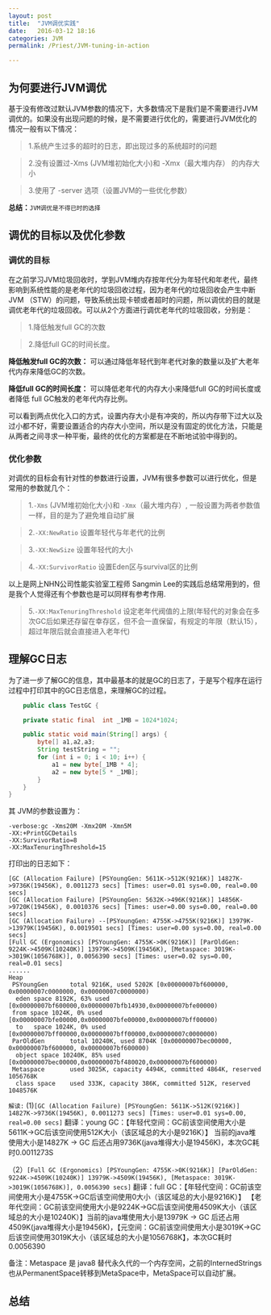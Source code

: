 ```yaml
---
layout: post
title:  "JVM调优实践"
date:   2016-03-12 18:16
categories: JVM
permalink: /Priest/JVM-tuning-in-action

---
```



<h2>为何要进行JVM调优</h2>
	
基于没有修改过默认JVM参数的情况下，大多数情况下是我们是不需要进行JVM调优的。如果没有出现问题的时候，是不需要进行优化的，需要进行JVM优化的情况一般有以下情况：

>1.系统产生过多的超时的日志，即出现过多的系统超时的问题

>2.没有设置过-Xms (JVM堆初始化大小)和 -Xmx（最大堆内存） 的内存大小

>3.使用了 -server 选项（设置JVM的一些优化参数）

**总结：**`JVM调优是不得已时的选择`

<h2>调优的目标以及优化参数</h2>

<h3>调优的目标</h3>

在之前学习JVM垃圾回收时，学到JVM堆内存按年代分为年轻代和年老代，最终影响到系统性能的是老年代的垃圾回收过程，因为老年代的垃圾回收会产生中断JVM （STW）的问题，导致系统出现卡顿或者超时的问题，所以调优的目的就是调优老年代的垃圾回收。可以从2个方面进行调优老年代的垃圾回收，分别是：

>1.降低触发full GC的次数

>2.降低full GC的时间长度。

**降低触发full GC的次数：**   可以通过降低年轻代到年老代对象的数量以及扩大老年代内存来降低GC的次数。

**降低full GC的时间长度：**   可以降低老年代的内存大小来降低full GC的时间长度或者降低 full GC触发的老年代内存比例。

可以看到两点优化入口的方式，设置内存大小是有冲突的，所以内存带下过大以及过小都不好，需要设置适合的内存大小空间，所以是没有固定的优化方法，只能是从两者之间寻求一种平衡，最终的优化的方案都是在不断地试验中得到的。

<h3>优化参数</h3>

对调优的目标会有针对性的参数进行设置，JVM有很多参数可以进行优化，但是常用的参数就几个：

>1.`-Xms` (JVM堆初始化大小)和 `-Xmx`（最大堆内存）, 一般设置为两者参数值一样，目的是为了避免堆自动扩展

>2.`-XX:NewRatio` 设置年轻代与年老代的比例

>3.`-XX:NewSize` 设置年轻代的大小

>4.`-XX:SurvivorRatio`  设置Eden区与survival区的比例   


以上是网上NHN公司性能实验室工程师 Sangmin Lee的实践后总结常用到的，但是我个人觉得还有个参数也是可以同样有参考作用.

>5.`-XX:MaxTenuringThreshold`  设定老年代阀值的上限(年轻代的对象会在多次GC后如果还存留在幸存区，但不会一直保留，有规定的年限（默认15），超过年限后就会直接进入老年代)


<h2>理解GC日志</h2>

为了进一步了解GC的信息，其中最基本的就是GC的日志了，于是写个程序在运行过程中打印其中的GC日志信息，来理解GC的过程。

```java
	public class TestGC {

    private static final  int _1MB = 1024*1024;

    public static void main(String[] args) {
        byte[] a1,a2,a3;
        String testString = "";
        for (int i = 0; i < 10; i++) {
            a1 = new byte[_1MB * 4];
            a2 = new byte[5 * _1MB];
        }
    }
}
```
 
其 JVM的参数设置为：

	-verbose:gc -Xms20M -Xmx20M -Xmn5M
	-XX:+PrintGCDetails
	-XX:SurvivorRatio=8
	-XX:MaxTenuringThreshold=15

打印出的日志如下：

	[GC (Allocation Failure) [PSYoungGen: 5611K->512K(9216K)] 14827K->9736K(19456K), 0.0011273 secs] [Times: user=0.01 sys=0.00, real=0.00 secs] 
	[GC (Allocation Failure) [PSYoungGen: 5632K->496K(9216K)] 14856K->9720K(19456K), 0.0010376 secs] [Times: user=0.00 sys=0.00, real=0.00 secs] 
	[GC (Allocation Failure) --[PSYoungGen: 4755K->4755K(9216K)] 13979K->13979K(19456K), 0.0019501 secs] [Times: user=0.00 sys=0.00, real=0.00 secs] 
	[Full GC (Ergonomics) [PSYoungGen: 4755K->0K(9216K)] [ParOldGen: 9224K->4509K(10240K)] 13979K->4509K(19456K), [Metaspace: 3019K->3019K(1056768K)], 0.0056390 secs] [Times: user=0.02 sys=0.00, real=0.01 secs] 
	......
	Heap
	 PSYoungGen      total 9216K, used 5202K [0x00000007bf600000, 	0x00000007c0000000, 0x00000007c0000000)
 	  eden space 8192K, 63% used 		[0x00000007bf600000,0x00000007bfb14930,0x00000007bfe00000)
 	 from space 1024K, 0% used [0x00000007bfe00000,0x00000007bfe00000,0x00000007bff00000)
 	  to   space 1024K, 0% used [0x00000007bff00000,0x00000007bff00000,0x00000007c0000000)
	 ParOldGen       total 10240K, used 8704K [0x00000007bec00000, 0x00000007bf600000, 0x00000007bf600000)
	  object space 10240K, 85% used [0x00000007bec00000,0x00000007bf480020,0x00000007bf600000)
	 Metaspace       used 3025K, capacity 4494K, committed 4864K, reserved 1056768K
	  class space    used 333K, capacity 386K, committed 512K, reserved 1048576K

`解读:`
(1)`[GC (Allocation Failure) [PSYoungGen: 5611K->512K(9216K)] 14827K->9736K(19456K), 0.0011273 secs] [Times: user=0.01 sys=0.00, real=0.00 secs]`
翻译：young GC：【年轻代空间：GC前该空间使用大小是5611K->GC后该空间使用512K大小（该区域总的大小是9216K）】 当前的java堆使用大小是14827K -> GC 后还占用9736K(java堆得大小是19456K)，本次GC耗时0.0011273S

（2）`[Full GC (Ergonomics) [PSYoungGen: 4755K->0K(9216K)] [ParOldGen: 9224K->4509K(10240K)] 13979K->4509K(19456K), [Metaspace: 3019K->3019K(1056768K)], 0.0056390 secs]`
翻译：full GC：【年轻代空间：GC前该空间使用大小是4755K->GC后该空间使用0大小（该区域总的大小是9216K）】 【老年代空间：GC前该空间使用大小是9224K->GC后该空间使用4509K大小（该区域总的大小是10240K）】当前的java堆使用大小是13979K -> GC 后还占用4509K(java堆得大小是19456K)，【元空间：GC前该空间使用大小是3019K->GC后该空间使用3019K大小（该区域总的大小是1056768K】，本次GC耗时0.0056390

备注：Metaspace 是 java8 替代永久代的一个内存空间，之前的InternedStrings 也从PermanentSpace转移到MetaSpace中，MetaSpace可以自动扩展。

<h2>总结</h2>













